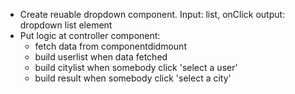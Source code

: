 * Create reuable dropdown component. Input: list, onClick output: dropdown list element
* Put logic at controller component: 
  * fetch data from componentdidmount 
  * build userlist when data fetched
  * build citylist when somebody click 'select a user'
  * build result when somebody click 'select a city'